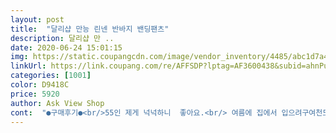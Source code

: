 ```yaml
---
layout: post 
title:  "달리샵 만능 린넨 반바지 밴딩팬츠" 
description: 달리샵 만 ..
date: 2020-06-24 15:01:15 
img: https://static.coupangcdn.com/image/vendor_inventory/4485/abc1d7a418786e7c077d911c19ab33c0873210632f1e6c94f1fb7d87cb0f.jpg 
linkUrl: https://link.coupang.com/re/AFFSDP?lptag=AF3600438&subid=ahnPublicAsk&pageKey=1623993054&itemId=2770945599&vendorItemId=70760790420&traceid=V0-113-e6505fa498a2d492 
categories: [1001] 
color: D9418C 
price: 5920 
author: Ask View Shop 
cont:  "●구매후기●<br/>55인 제게 넉넉하니  좋아요.<br/> 여름에 집에서 입으려구여천도 여름에 입기 딱입니다.<br/> 가성비좋아서 재구매들어가요^^<br/>완전 편해요 강추! 가격엄청 착해요 감사 둡개 더 주문했어요.<br/><br/>외출용은 좀 그렇고 집에서 입으면<br/>입었을때 편하기는 한데<br/>좋을거 같아요.<br/><br/>" 
---
```

